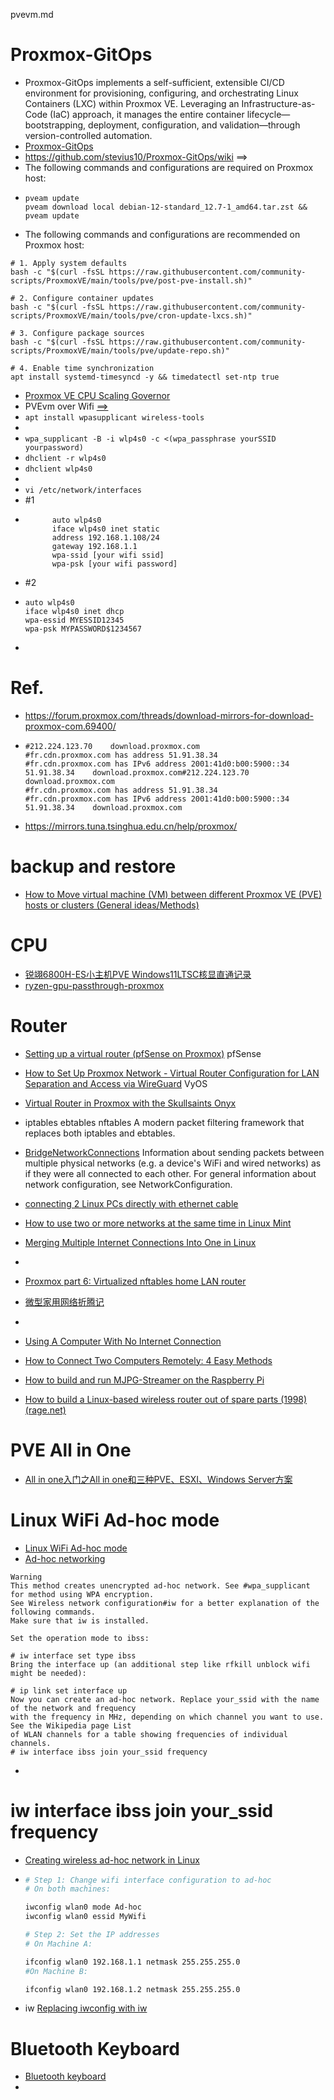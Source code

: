pvevm.md

# Proxmox-GitOps
- Proxmox-GitOps implements a self-sufficient, extensible CI/CD environment for provisioning, configuring, and orchestrating Linux Containers (LXC) within Proxmox VE. Leveraging an Infrastructure-as-Code (IaC) approach, it manages the entire container lifecycle—bootstrapping, deployment, configuration, and validation—through version-controlled automation.
- [Proxmox-GitOps](https://github.com/stevius10/Proxmox-GitOps)
- https://github.com/stevius10/Proxmox-GitOps/wiki ==>
- The following commands and configurations are required on Proxmox host:
- ```
  pveam update
  pveam download local debian-12-standard_12.7-1_amd64.tar.zst && pveam update
  ```
- The following commands and configurations are recommended on Proxmox host:
```
# 1. Apply system defaults
bash -c "$(curl -fsSL https://raw.githubusercontent.com/community-scripts/ProxmoxVE/main/tools/pve/post-pve-install.sh)"

# 2. Configure container updates
bash -c "$(curl -fsSL https://raw.githubusercontent.com/community-scripts/ProxmoxVE/main/tools/pve/cron-update-lxcs.sh)"

# 3. Configure package sources
bash -c "$(curl -fsSL https://raw.githubusercontent.com/community-scripts/ProxmoxVE/main/tools/pve/update-repo.sh)"

# 4. Enable time synchronization
apt install systemd-timesyncd -y && timedatectl set-ntp true
```
- [Proxmox VE CPU Scaling Governor](https://community-scripts.github.io/ProxmoxVE/scripts?id=scaling-governor)
- PVEvm over Wifi [==>](https://github.com/gogonkt/notes/blob/main/MobileProxmoxWorkstation.md#wifi-setup)
- ```apt install wpasupplicant wireless-tools```
- 
- ```wpa_supplicant -B -i wlp4s0 -c <(wpa_passphrase yourSSID yourpassword)```
- ```dhclient -r wlp4s0```
- ```dhclient wlp4s0```
- 
- ```vi /etc/network/interfaces```
- #1
- ```
        auto wlp4s0
        iface wlp4s0 inet static
        address 192.168.1.108/24
        gateway 192.168.1.1
        wpa-ssid [your wifi ssid]
        wpa-psk [your wifi password]
  ```
- #2
- ```
  auto wlp4s0
  iface wlp4s0 inet dhcp
  wpa-essid MYESSID12345
  wpa-psk MYPASSWORD$1234567
  ```
- 


# Ref.
- https://forum.proxmox.com/threads/download-mirrors-for-download-proxmox-com.69400/
- ```
  #212.224.123.70    download.proxmox.com
  #fr.cdn.proxmox.com has address 51.91.38.34
  #fr.cdn.proxmox.com has IPv6 address 2001:41d0:b00:5900::34
  51.91.38.34    download.proxmox.com#212.224.123.70    download.proxmox.com
  #fr.cdn.proxmox.com has address 51.91.38.34
  #fr.cdn.proxmox.com has IPv6 address 2001:41d0:b00:5900::34
  51.91.38.34    download.proxmox.com
  ```
- https://mirrors.tuna.tsinghua.edu.cn/help/proxmox/

# backup and restore
- [How to Move virtual machine (VM) between different Proxmox VE (PVE) hosts or clusters (General ideas/Methods)](https://dannyda.com/2022/04/26/how-to-move-virtual-machine-vm-between-different-proxmox-ve-pve-hosts-or-clusters-general-ideas-methods/)

# CPU
- [锐翊6800H-ES小主机PVE Windows11LTSC核显直通记录](https://blog.im.ci/now-life/somethings/1336/)
- [ryzen-gpu-passthrough-proxmox](https://github.com/isc30/ryzen-gpu-passthrough-proxmox)

# Router
- [Setting up a virtual router (pfSense on Proxmox)](https://victoronsoftware.com/posts/setting-up-a-virtual-router/) pfSense
- [How to Set Up Proxmox Network - Virtual Router Configuration for LAN Separation and Access via WireGuard](https://devintrap.com/notes/2024/01/28/how-to-setup-proxmox-network-virtual-router-configuration-for-lan-separation-and-access-via-wireguard/) VyOS
- [Virtual Router in Proxmox with the Skullsaints Onyx](https://kayg.org/updates/virtual-router-proxmox-skullsaints-onyx)
- iptables ebtables nftables  A modern packet filtering framework that replaces both iptables and ebtables. 
- [BridgeNetworkConnections](https://wiki.debian.org/BridgeNetworkConnections) Information about sending packets between multiple physical networks (e.g. a device's WiFi and wired networks) as if they were all connected to each other. For general information about network configuration, see NetworkConfiguration.
- [connecting 2 Linux PCs directly with ethernet cable](https://www.reddit.com/r/linuxquestions/comments/kkkd17/connecting_2_linux_pcs_directly_with_ethernet/)
- [How to use two or more networks at the same time in Linux Mint](https://www.microfusion.org/blog/how-to-use-two-or-more-networks-at-the-same-time-in-linux-mint/)
- [Merging Multiple Internet Connections Into One in Linux](https://www.baeldung.com/linux/merge-several-internet-connections)
- 

- [Proxmox part 6: Virtualized nftables home LAN router](https://blog.rymcg.tech/blog/proxmox/06-router/)
- [微型家用网络折腾记](https://opswill.com/articles/vyos-as-a-home-router.html)
- 

- [Using A Computer With No Internet Connection](https://hagensieker.com/2023/12/27/using-a-computer-with-no-internet-connection/)
- [How to Connect Two Computers Remotely: 4 Easy Methods](https://deskin.io/resource/blog/how-to-connect-two-computers)
- [How to build and run MJPG-Streamer on the Raspberry Pi](https://blog.miguelgrinberg.com/post/how-to-build-and-run-mjpg-streamer-on-the-raspberry-pi)
- [How to build a Linux-based wireless router out of spare parts (1998) (rage.net)](https://news.ycombinator.com/item?id=34666142)

# PVE All in One
- [All in one入门之All in one和三种PVE、ESXI、Windows Server方案](https://post.smzdm.com/p/a5oenv67/)

# Linux WiFi Ad-hoc mode
- [Linux WiFi Ad-hoc mode](https://wiki.lm-technologies.com/linux-wifi-ad-hoc-mode/)
- [Ad-hoc networking](https://wiki.archlinux.org/title/Ad-hoc_networking)
```
Warning
This method creates unencrypted ad-hoc network. See #wpa_supplicant for method using WPA encryption.
See Wireless network configuration#iw for a better explanation of the following commands.
Make sure that iw is installed.

Set the operation mode to ibss:

# iw interface set type ibss
Bring the interface up (an additional step like rfkill unblock wifi might be needed):

# ip link set interface up
Now you can create an ad-hoc network. Replace your_ssid with the name of the network and frequency
with the frequency in MHz, depending on which channel you want to use. See the Wikipedia page List
of WLAN channels for a table showing frequencies of individual channels.
# iw interface ibss join your_ssid frequency

```
-
# iw interface ibss join your_ssid frequency

- [Creating wireless ad-hoc network in Linux](https://addisu.taddese.com/blog/creating-wireless-ad-hoc-network-in-linux/)
- ```bash
  # Step 1: Change wifi interface configuration to ad-hoc
  # On both machines:

  iwconfig wlan0 mode Ad-hoc
  iwconfig wlan0 essid MyWifi

  # Step 2: Set the IP addresses
  # On Machine A:

  ifconfig wlan0 192.168.1.1 netmask 255.255.255.0
  #On Machine B:

  ifconfig wlan0 192.168.1.2 netmask 255.255.255.0
  ```
- iw [Replacing iwconfig with iw](https://wireless.docs.kernel.org/en/latest/en/users/documentation/iw/replace-iwconfig.html)



  
# Bluetooth Keyboard
- [Bluetooth keyboard](https://kellner.io/bluetooth-keyboard.html)
- 
